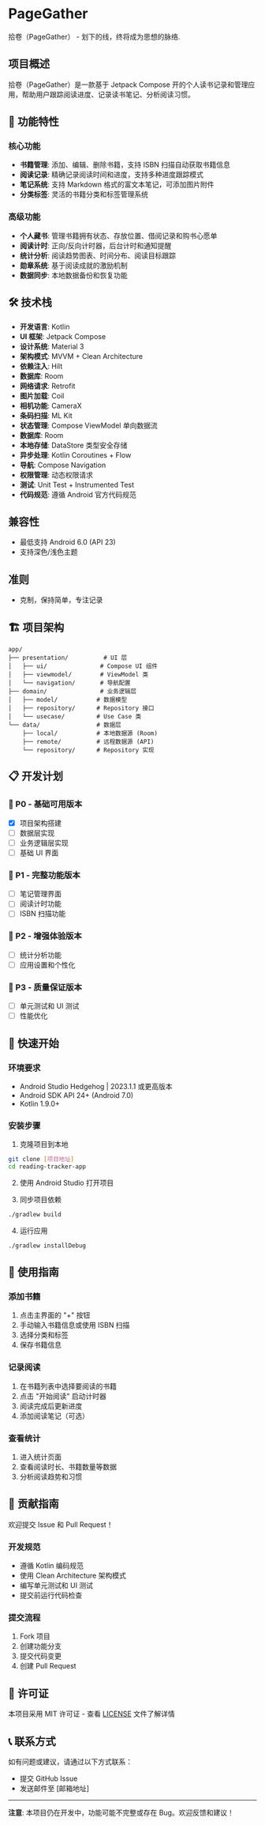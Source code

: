 

# PageGather

拾卷（PageGather） - 划下的线，终将成为思想的脉络.

## 项目概述

拾卷（PageGather）是一款基于 Jetpack Compose 开的个人读书记录和管理应用，帮助用户跟踪阅读进度、记录读书笔记、分析阅读习惯。

## 📱 功能特性

### 核心功能
- **书籍管理**: 添加、编辑、删除书籍，支持 ISBN 扫描自动获取书籍信息
- **阅读记录**: 精确记录阅读时间和进度，支持多种进度跟踪模式
- **笔记系统**: 支持 Markdown 格式的富文本笔记，可添加图片附件
- **分类标签**: 灵活的书籍分类和标签管理系统

### 高级功能
- **个人藏书**: 管理书籍拥有状态、存放位置、借阅记录和购书心愿单
- **阅读计时**: 正向/反向计时器，后台计时和通知提醒
- **统计分析**: 阅读趋势图表、时间分布、阅读目标跟踪
- **勋章系统**: 基于阅读成就的激励机制
- **数据同步**: 本地数据备份和恢复功能

## 🛠️ 技术栈

- **开发语言**: Kotlin
- **UI 框架**: Jetpack Compose
- **设计系统**: Material 3
- **架构模式**: MVVM + Clean Architecture
- **依赖注入**: Hilt
- **数据库**: Room
- **网络请求**: Retrofit
- **图片加载**: Coil
- **相机功能**: CameraX
- **条码扫描**: ML Kit 
- **状态管理**: Compose ViewModel 单向数据流
- **数据库**: Room
- **本地存储**: DataStore 类型安全存储 
- **异步处理**: Kotlin Coroutines + Flow
- **导航**: Compose Navigation 
- **权限管理**: 动态权限请求
- **测试**: Unit Test + Instrumented Test
- **代码规范**: 遵循 Android 官方代码规范

## 兼容性

- 最低支持 Android 6.0 (API 23)
- 支持深色/浅色主题

## 准则
- 克制，保持简单，专注记录

## 🏗️ 项目架构

```
app/
├── presentation/          # UI 层
│   ├── ui/               # Compose UI 组件
│   ├── viewmodel/        # ViewModel 类
│   └── navigation/       # 导航配置
├── domain/               # 业务逻辑层
│   ├── model/           # 数据模型
│   ├── repository/      # Repository 接口
│   └── usecase/         # Use Case 类
└── data/                # 数据层
    ├── local/           # 本地数据源 (Room)
    ├── remote/          # 远程数据源 (API)
    └── repository/      # Repository 实现
```

## 📋 开发计划

### 🚀 P0 - 基础可用版本
- [x] 项目架构搭建
- [ ] 数据层实现
- [ ] 业务逻辑层实现
- [ ] 基础 UI 界面

### 🎯 P1 - 完整功能版本
- [ ] 笔记管理界面
- [ ] 阅读计时功能
- [ ] ISBN 扫描功能

### 🌟 P2 - 增强体验版本
- [ ] 统计分析功能
- [ ] 应用设置和个性化

### 🎁 P3 - 质量保证版本
- [ ] 单元测试和 UI 测试
- [ ] 性能优化

## 🚀 快速开始

### 环境要求
- Android Studio Hedgehog | 2023.1.1 或更高版本
- Android SDK API 24+ (Android 7.0)
- Kotlin 1.9.0+

### 安装步骤
1. 克隆项目到本地
```bash
git clone [项目地址]
cd reading-tracker-app
```

2. 使用 Android Studio 打开项目

3. 同步项目依赖
```bash
./gradlew build
```

4. 运行应用
```bash
./gradlew installDebug
```

## 📖 使用指南

### 添加书籍
1. 点击主界面的 "+" 按钮
2. 手动输入书籍信息或使用 ISBN 扫描
3. 选择分类和标签
4. 保存书籍信息

### 记录阅读
1. 在书籍列表中选择要阅读的书籍
2. 点击 "开始阅读" 启动计时器
3. 阅读完成后更新进度
4. 添加阅读笔记（可选）

### 查看统计
1. 进入统计页面
2. 查看阅读时长、书籍数量等数据
3. 分析阅读趋势和习惯

## 🤝 贡献指南

欢迎提交 Issue 和 Pull Request！

### 开发规范
- 遵循 Kotlin 编码规范
- 使用 Clean Architecture 架构模式
- 编写单元测试和 UI 测试
- 提交前运行代码检查

### 提交流程
1. Fork 项目
2. 创建功能分支
3. 提交代码变更
4. 创建 Pull Request

## 📄 许可证

本项目采用 MIT 许可证 - 查看 [LICENSE](LICENSE) 文件了解详情

## 📞 联系方式

如有问题或建议，请通过以下方式联系：
- 提交 GitHub Issue
- 发送邮件至 [邮箱地址]

---

**注意**: 本项目仍在开发中，功能可能不完整或存在 Bug。欢迎反馈和建议！
